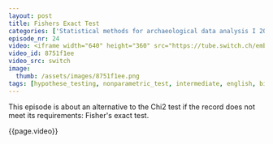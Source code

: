 ```yaml
---
layout: post
title: Fishers Exact Test
categories: ['Statistical methods for archaeological data analysis I 2019']
episode_nr: 24
video: <iframe width="640" height="360" src="https://tube.switch.ch/embed/8751f1ee" frameborder="0" webkitallowfullscreen mozallowfullscreen allowfullscreen></iframe>
video_id: 8751f1ee
video_src: switch
image:
  thumb: /assets/images/8751f1ee.png
tags: [hypothese_testing, nonparametric_test, intermediate, english, bivariate]
---
```


This episode is about an alternative to the Chi2 test if the record does not meet its requirements: Fisher's exact test.
<!--more-->
{{page.video}}
